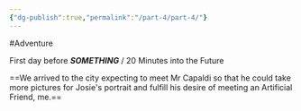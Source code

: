 ```yaml
---
{"dg-publish":true,"permalink":"/part-4/part-4/"}
---
```


#Adventure 

First day before _**SOMETHING**_ / 20 Minutes into the Future  

==We arrived to the city expecting to meet Mr Capaldi so that he could take more pictures for Josie's portrait and fulfill his desire of meeting an Artificial Friend, me.==
